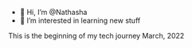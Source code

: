 - 👋 Hi, I’m @Nathasha
- 👀 I’m interested in learning new stuff

This is the beginning of my tech journey March, 2022


<!---
Nathasha23/Nathasha23 is a ✨ special ✨ repository because its `README.md` (this file) appears on your GitHub profile.
You can click the Preview link to take a look at your changes.
--->
